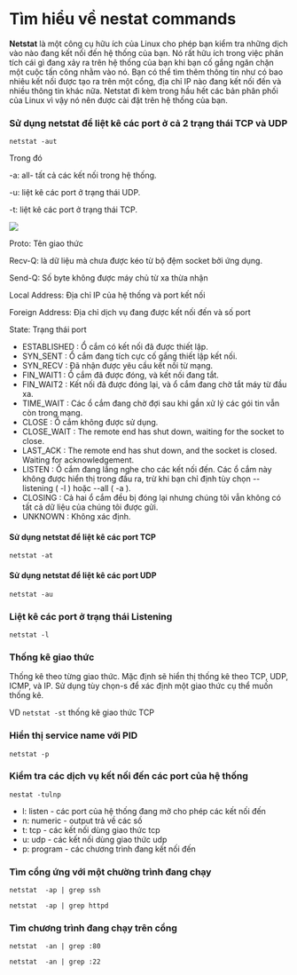 # Tìm hiểu về nestat commands 
**Netstat** là một công cụ hữu ích của Linux cho phép bạn kiểm tra những dịch vào nào đang kết nối đến hệ thống của bạn. Nó rất hữu ích trong việc phân tích cái gì đang xảy ra trên hệ thống của bạn khi bạn cố gắng ngăn chặn một cuộc tấn công nhằm vào nó. Bạn có thể tìm thêm thông tin như có bao nhiêu kết nối được tạo ra trên một cổng, địa chỉ IP nào đang kết nối đến và nhiều thông tin khác nữa. Netstat đi kèm trong hầu hết các bản phân phối của Linux vì vậy nó nên được cài đặt trên hệ thống của bạn. 

### Sử dụng netstat để liệt kê các port ở cả 2 trạng thái TCP và UDP 

```netstat -aut ```

Trong đó
 
-a: all- tất cả các kết nối trong hệ thống.

-u: liệt kê các port ở trạng thái UDP.

-t: liệt kê các port ở trạng thái TCP.

<img src="http://i.imgur.com/tUTr9Yz.png">

 Proto: Tên giao thức

 Recv-Q: là dữ liệu mà chưa được kéo từ 
bộ đệm socket bởi ứng dụng. 

 Send-Q: Số byte không được máy chủ từ xa thừa nhận
 
 Local Address: Địa chỉ IP của hệ thống và port kết nối
 
 Foreign Address: Địa chỉ dịch vụ đang được kết nối đến và số port
 
 State: Trạng thái port
 
 - ESTABLISHED : Ổ cắm có kết nối đã được thiết lập.
 - SYN_SENT : Ổ cắm đang tích cực cố gắng thiết lập kết nối. 
 - SYN_RECV : Đã nhận được yêu cầu kết nối từ mạng. 
 - FIN_WAIT1 : Ổ cắm đã được đóng, và kết nối đang tắt. 
 - FIN_WAIT2 : Kết nối đã được đóng lại, và ổ cắm đang chờ tắt máy từ đầu xa. 
 - TIME_WAIT : Các ổ cắm đang chờ đợi sau khi gần xử lý các gói tin vẫn còn trong mạng. 
 - CLOSE : Ổ cắm không được sử dụng. 
 - CLOSE_WAIT : The remote end has shut down, waiting for the socket to close. 
 - LAST_ACK : The remote end has shut down, and the socket is closed. Waiting for acknowledgement. 
 - LISTEN : Ổ cắm đang lắng nghe cho các kết nối đến. Các ổ cắm này không được hiển thị trong đầu ra, trừ khi bạn chỉ định tùy chọn --listening ( -l ) hoặc --all ( -a ). 
 - CLOSING : Cả hai ổ cắm đều bị đóng lại nhưng chúng tôi vẫn không có tất cả dữ liệu của chúng tôi được gửi. 
 - UNKNOWN : Không xác định. 



#### Sử dụng netstat để liệt kê các port TCP 

```netstat -at```

#### Sử dụng netstat để liệt kê các port UDP 

```netstat -au```

### Liệt kê các port ở trạng thái Listening 

```netstat -l```

### Thống kê giao thức 

Thống kê theo từng giao thức. Mặc định sẽ hiển thị thống kê theo TCP, UDP, ICMP, và IP. Sử dụng tùy chọn-s để xác định một giao thức cụ thể muốn thống kê.

VD ```netstat -st``` thống kê giao thức TCP


### Hiển thị service name với PID

```netstat -p```

### Kiểm tra các dịch vụ kết nối đến các port của hệ thống

```nestat -tulnp```

- l: listen - các port của hệ thống đang mở cho phép các kết nối đến
- n: numeric - output trả về các số
- t: tcp - các kết nối dùng giao thức tcp
- u: udp - các kết nối dùng giao thức udp
- p: program - các chương trình đang kết nối đến

### Tìm cổng ứng với một chường trình đang chạy

```netstat  -ap | grep ssh```

```netstat  -ap | grep httpd```

### Tìm chương trình đang chạy trên cổng

```netstat  -an | grep :80```

```netstat  -an | grep :22```



